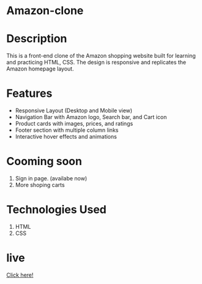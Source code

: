 
# Amazon-clone

# Description 
This is a front-end clone of the Amazon shopping website built for learning and practicing HTML, CSS. The design is responsive and replicates the Amazon homepage layout.

# Features
<ul><li> Responsive Layout (Desktop and Mobile view)</li>
<li> Navigation Bar with Amazon logo, Search bar, and Cart icon</li>
 <li>Product cards with images, prices, and ratings</li>
 <li>Footer section with multiple column links</li>
 <li>Interactive hover effects and animations</li></ul>

# Cooming soon
1. Sign in page. (availabe now)
2. More shoping carts

# Technologies Used
1. HTML
2. CSS


# live

[Click here!](https://amazonnetlifyapp.netlify.app)
